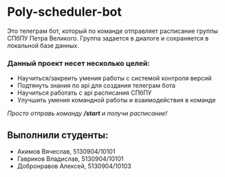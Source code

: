 # Poly-scheduler-bot
Это телеграм бот, который по команде отправляет расписание группы СПбПУ Петра Великого. Группа задается в диалоге и сохраняется в локальной базе данных.
### Данный проект несет несколько целей:
* Научиться/закреить умения работы с системой контроля версий
* Подтянуть знания по api для создания телеграм бота
* Научиться работать с api расписания СПбПУ
* Улучшить умения командной работы и взаимодействия в команде

_Просто отправь команду **/start** и получи расписание!_

## Выполнили студенты:
* Акимов Вячеслав, 5130904/10101
* Гавриков Владислав, 5130904/10101
* Добронравов Алексей, 5130904/10103

